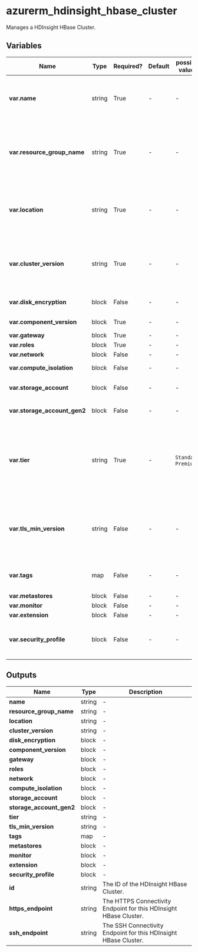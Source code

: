 # azurerm_hdinsight_hbase_cluster

Manages a HDInsight HBase Cluster.

## Variables

| Name | Type | Required? | Default  | possible values | Description |
| ---- | ---- | --------- | -------- | ----------- | ----------- |
| **var.name** | string | True | -  |  -  | Specifies the name for this HDInsight HBase Cluster. Changing this forces a new resource to be created. | 
| **var.resource_group_name** | string | True | -  |  -  | Specifies the name of the Resource Group in which this HDInsight HBase Cluster should exist. Changing this forces a new resource to be created. | 
| **var.location** | string | True | -  |  -  | Specifies the Azure Region which this HDInsight HBase Cluster should exist. Changing this forces a new resource to be created. | 
| **var.cluster_version** | string | True | -  |  -  | Specifies the Version of HDInsights which should be used for this Cluster. Changing this forces a new resource to be created. | 
| **var.disk_encryption** | block | False | -  |  -  | One or more `disk_encryption` block. | 
| **var.component_version** | block | True | -  |  -  | A `component_version` block. | 
| **var.gateway** | block | True | -  |  -  | A `gateway` block. | 
| **var.roles** | block | True | -  |  -  | A `roles` block. | 
| **var.network** | block | False | -  |  -  | A `network` block. | 
| **var.compute_isolation** | block | False | -  |  -  | A `compute_isolation` block. | 
| **var.storage_account** | block | False | -  |  -  | One or more `storage_account` block. | 
| **var.storage_account_gen2** | block | False | -  |  -  | A `storage_account_gen2` block. | 
| **var.tier** | string | True | -  |  `Standard`, `Premium`  | Specifies the Tier which should be used for this HDInsight HBase Cluster. Possible values are `Standard` or `Premium`. Changing this forces a new resource to be created. | 
| **var.tls_min_version** | string | False | -  |  -  | The minimal supported TLS version. Possible values are 1.0, 1.1 or 1.2. Changing this forces a new resource to be created. | 
| **var.tags** | map | False | -  |  -  | A map of Tags which should be assigned to this HDInsight HBase Cluster. | 
| **var.metastores** | block | False | -  |  -  | A `metastores` block. | 
| **var.monitor** | block | False | -  |  -  | A `monitor` block. | 
| **var.extension** | block | False | -  |  -  | An `extension` block. | 
| **var.security_profile** | block | False | -  |  -  | A `security_profile` block. Changing this forces a new resource to be created. | 



## Outputs

| Name | Type | Description |
| ---- | ---- | --------- | 
| **name** | string  | - | 
| **resource_group_name** | string  | - | 
| **location** | string  | - | 
| **cluster_version** | string  | - | 
| **disk_encryption** | block  | - | 
| **component_version** | block  | - | 
| **gateway** | block  | - | 
| **roles** | block  | - | 
| **network** | block  | - | 
| **compute_isolation** | block  | - | 
| **storage_account** | block  | - | 
| **storage_account_gen2** | block  | - | 
| **tier** | string  | - | 
| **tls_min_version** | string  | - | 
| **tags** | map  | - | 
| **metastores** | block  | - | 
| **monitor** | block  | - | 
| **extension** | block  | - | 
| **security_profile** | block  | - | 
| **id** | string  | The ID of the HDInsight HBase Cluster. | 
| **https_endpoint** | string  | The HTTPS Connectivity Endpoint for this HDInsight HBase Cluster. | 
| **ssh_endpoint** | string  | The SSH Connectivity Endpoint for this HDInsight HBase Cluster. | 